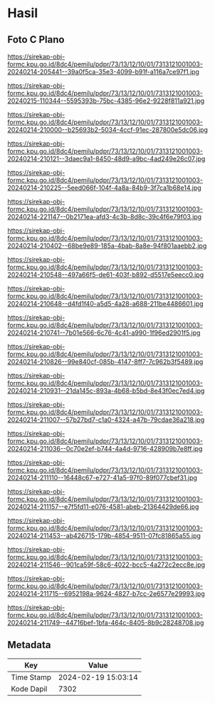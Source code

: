 # Hasil

## Foto C Plano

https://sirekap-obj-formc.kpu.go.id/8dc4/pemilu/pdpr/73/13/12/10/01/7313121001003-20240214-205441--39a0f5ca-35e3-4099-b91f-a116a7ce97f1.jpg

https://sirekap-obj-formc.kpu.go.id/8dc4/pemilu/pdpr/73/13/12/10/01/7313121001003-20240215-110344--5595393b-75bc-4385-96e2-9228f811a921.jpg

https://sirekap-obj-formc.kpu.go.id/8dc4/pemilu/pdpr/73/13/12/10/01/7313121001003-20240214-210000--b25693b2-5034-4ccf-91ec-287800e5dc06.jpg

https://sirekap-obj-formc.kpu.go.id/8dc4/pemilu/pdpr/73/13/12/10/01/7313121001003-20240214-210121--3daec9a1-8450-48d9-a9bc-4ad249e26c07.jpg

https://sirekap-obj-formc.kpu.go.id/8dc4/pemilu/pdpr/73/13/12/10/01/7313121001003-20240214-210225--5eed066f-104f-4a8a-84b9-3f7ca1b68e14.jpg

https://sirekap-obj-formc.kpu.go.id/8dc4/pemilu/pdpr/73/13/12/10/01/7313121001003-20240214-221147--0b2171ea-afd3-4c3b-8d8c-39c4f6e79f03.jpg

https://sirekap-obj-formc.kpu.go.id/8dc4/pemilu/pdpr/73/13/12/10/01/7313121001003-20240214-210402--68be9e89-185a-4bab-8a8e-94f801aaebb2.jpg

https://sirekap-obj-formc.kpu.go.id/8dc4/pemilu/pdpr/73/13/12/10/01/7313121001003-20240214-210548--497a66f5-de61-403f-b892-d5517e5eecc0.jpg

https://sirekap-obj-formc.kpu.go.id/8dc4/pemilu/pdpr/73/13/12/10/01/7313121001003-20240214-210648--d4fd1f40-a5d5-4a28-a688-211be4486601.jpg

https://sirekap-obj-formc.kpu.go.id/8dc4/pemilu/pdpr/73/13/12/10/01/7313121001003-20240214-210741--7b01e566-6c76-4c41-a990-1f96ed2901f5.jpg

https://sirekap-obj-formc.kpu.go.id/8dc4/pemilu/pdpr/73/13/12/10/01/7313121001003-20240214-210826--99e840cf-085b-4147-8ff7-7c962b3f5489.jpg

https://sirekap-obj-formc.kpu.go.id/8dc4/pemilu/pdpr/73/13/12/10/01/7313121001003-20240214-210931--21da145c-893a-4b68-b5bd-8e43f0ec7ed4.jpg

https://sirekap-obj-formc.kpu.go.id/8dc4/pemilu/pdpr/73/13/12/10/01/7313121001003-20240214-211007--57b27bd7-c1a0-4324-a47b-79cdae36a218.jpg

https://sirekap-obj-formc.kpu.go.id/8dc4/pemilu/pdpr/73/13/12/10/01/7313121001003-20240214-211036--0c70e2ef-b744-4a4d-9716-428909b7e8ff.jpg

https://sirekap-obj-formc.kpu.go.id/8dc4/pemilu/pdpr/73/13/12/10/01/7313121001003-20240214-211110--16448c67-e727-41a5-97f0-89f077cbef31.jpg

https://sirekap-obj-formc.kpu.go.id/8dc4/pemilu/pdpr/73/13/12/10/01/7313121001003-20240214-211157--e7f5fd11-e076-4581-abeb-21364429de66.jpg

https://sirekap-obj-formc.kpu.go.id/8dc4/pemilu/pdpr/73/13/12/10/01/7313121001003-20240214-211453--ab426715-179b-4854-9511-07fc81865a55.jpg

https://sirekap-obj-formc.kpu.go.id/8dc4/pemilu/pdpr/73/13/12/10/01/7313121001003-20240214-211546--901ca59f-58c6-4022-bcc5-4a272c2ecc8e.jpg

https://sirekap-obj-formc.kpu.go.id/8dc4/pemilu/pdpr/73/13/12/10/01/7313121001003-20240214-211715--6952198a-9624-4827-b7cc-2e6577e29993.jpg

https://sirekap-obj-formc.kpu.go.id/8dc4/pemilu/pdpr/73/13/12/10/01/7313121001003-20240214-211749--44716bef-1bfa-464c-8405-8b9c28248708.jpg


## Metadata

| Key        | Value               |
| ---------- | ------------------- |
| Time Stamp | 2024-02-19 15:03:14 |
| Kode Dapil | 7302                |



